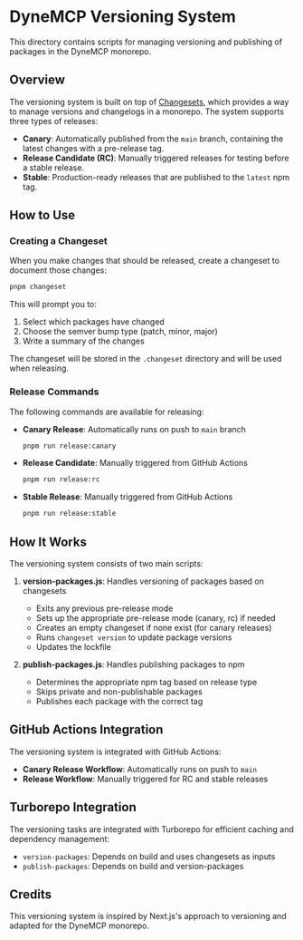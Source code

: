 # DyneMCP Versioning System

This directory contains scripts for managing versioning and publishing of packages in the DyneMCP monorepo.

## Overview

The versioning system is built on top of [Changesets](https://github.com/changesets/changesets), which provides a way to manage versions and changelogs in a monorepo. The system supports three types of releases:

- **Canary**: Automatically published from the `main` branch, containing the latest changes with a pre-release tag.
- **Release Candidate (RC)**: Manually triggered releases for testing before a stable release.
- **Stable**: Production-ready releases that are published to the `latest` npm tag.

## How to Use

### Creating a Changeset

When you make changes that should be released, create a changeset to document those changes:

```bash
pnpm changeset
```

This will prompt you to:

1. Select which packages have changed
2. Choose the semver bump type (patch, minor, major)
3. Write a summary of the changes

The changeset will be stored in the `.changeset` directory and will be used when releasing.

### Release Commands

The following commands are available for releasing:

- **Canary Release**: Automatically runs on push to `main` branch

  ```bash
  pnpm run release:canary
  ```

- **Release Candidate**: Manually triggered from GitHub Actions

  ```bash
  pnpm run release:rc
  ```

- **Stable Release**: Manually triggered from GitHub Actions
  ```bash
  pnpm run release:stable
  ```

## How It Works

The versioning system consists of two main scripts:

1. **version-packages.js**: Handles versioning of packages based on changesets

   - Exits any previous pre-release mode
   - Sets up the appropriate pre-release mode (canary, rc) if needed
   - Creates an empty changeset if none exist (for canary releases)
   - Runs `changeset version` to update package versions
   - Updates the lockfile

2. **publish-packages.js**: Handles publishing packages to npm
   - Determines the appropriate npm tag based on release type
   - Skips private and non-publishable packages
   - Publishes each package with the correct tag

## GitHub Actions Integration

The versioning system is integrated with GitHub Actions:

- **Canary Release Workflow**: Automatically runs on push to `main`
- **Release Workflow**: Manually triggered for RC and stable releases

## Turborepo Integration

The versioning tasks are integrated with Turborepo for efficient caching and dependency management:

- `version-packages`: Depends on build and uses changesets as inputs
- `publish-packages`: Depends on build and version-packages

## Credits

This versioning system is inspired by Next.js's approach to versioning and adapted for the DyneMCP monorepo.
